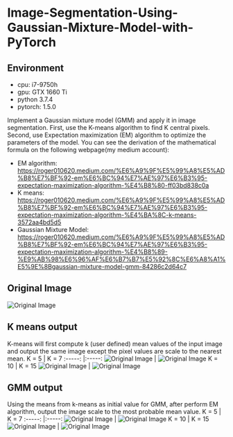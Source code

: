 # Image-Segmentation-Using-Gaussian-Mixture-Model-with-PyTorch

## Environment

* cpu: i7-9750h
* gpu: GTX 1660 Ti
* python 3.7.4
* pytorch: 1.5.0

Implement a Gaussian mixture model (GMM) and apply it in image segmentation. First, use the K-means algorithm to find K central pixels. Second, use Expectation maximization (EM) algorithm to optimize the parameters of the model.
You can see the derivation of the mathematical formula on the following webpage(my medium account):
* EM algorithm: https://roger010620.medium.com/%E6%A9%9F%E5%99%A8%E5%AD%B8%E7%BF%92-em%E6%BC%94%E7%AE%97%E6%B3%95-expectation-maximization-algorithm-%E4%B8%80-ff03bd838c0a
* K means: https://roger010620.medium.com/%E6%A9%9F%E5%99%A8%E5%AD%B8%E7%BF%92-em%E6%BC%94%E7%AE%97%E6%B3%95-expectation-maximization-algorithm-%E4%BA%8C-k-means-3572aa4bd5d5
* Gaussian Mixture Model: https://roger010620.medium.com/%E6%A9%9F%E5%99%A8%E5%AD%B8%E7%BF%92-em%E6%BC%94%E7%AE%97%E6%B3%95-expectation-maximization-algorithm-%E4%B8%89-%E9%AB%98%E6%96%AF%E6%B7%B7%E5%92%8C%E6%A8%A1%E5%9E%8Bgaussian-mixture-model-gmm-84286c2d64c7
## Original Image
![Original Image](hw3_3.jpeg)
## K means output
K-means will first compute k (user defined) mean values of the input image and output the same image except the pixel values are scale to the nearest mean.
K = 5                         | K = 7 
:-----:                       |:-----:
![Original Image](result/k-means(pytorch)_5.png) | ![Original Image](result/k-means(pytorch)_7.png) 
K = 10                        | K = 15
![Original Image](result/k-means(pytorch)_10.png) | ![Original Image](result/k-means(pytorch)_15.png)
## GMM output
Using the means from k-means as initial value for GMM, after perform EM algorithm, output the image scale to the most probable mean value.
K = 5                         | K = 7 
:-----:                       |:-----:
![Original Image](result/GMM_5.png) | ![Original Image](result/GMM_7.png) 
K = 10                        | K = 15
![Original Image](result/GMM_10.png) | ![Original Image](result/GMM_15.png)
